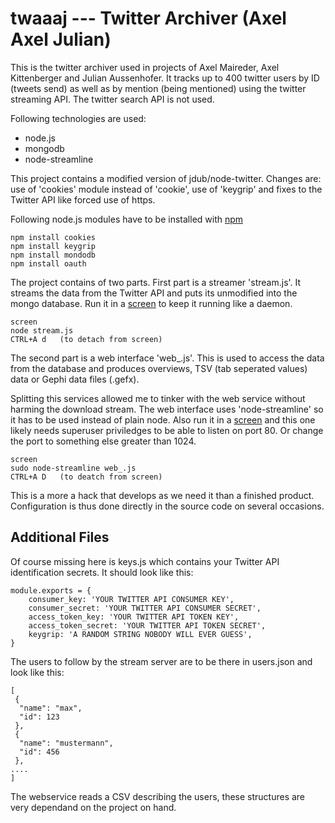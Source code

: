 twaaaj --- Twitter Archiver (Axel Axel Julian)
==============================================

This is the twitter archiver used in projects of Axel Maireder, Axel Kittenberger and Julian Aussenhofer. It tracks up to 400 twitter users by ID (tweets send) as well as by mention (being mentioned) using the twitter streaming API. The twitter search API is not used.

Following technologies are used:

* node.js
* mongodb
* node-streamline

This project contains a modified version of jdub/node-twitter. Changes are: use of 'cookies' module instead of 'cookie', use of 'keygrip' and fixes to the Twitter API like forced use of https.

Following node.js modules have to be installed with [npm](http://npmjs.org/)

```
npm install cookies
npm install keygrip
npm install mondodb
npm install oauth
```

The project contains of two parts. First part is a streamer 'stream.js'. It streams the data from the Twitter API and puts its unmodified into the mongo database. Run it in a [screen](http://www.gnu.org/s/screen/) to keep it running  like a daemon.

```
screen
node stream.js
CTRL+A d   (to detach from screen)
```

The second part is a web interface 'web_.js'. This is used to access the data from the database and produces overviews, TSV (tab seperated values) data or Gephi data files (.gefx).

Splitting this services allowed me to tinker with the web service without harming the download stream. The web interface uses 'node-streamline' so it has to be used instead of plain node. Also run it in a [screen](http://www.gnu.org/s/screen/) and this one likely needs superuser priviledges to be able to listen on port 80. Or change the port to something else greater than 1024.

```
screen
sudo node-streamline web_.js
CTRL+A D   (to deatch from screen)
```

This is a more a hack that develops as we need it than a finished product. Configuration is thus done directly in the source code on several occasions.

Additional Files
----------------

Of course missing here is keys.js which contains your Twitter API identification
secrets. It should look like this:

```
module.exports = {
	consumer_key: 'YOUR TWITTER API CONSUMER KEY',
	consumer_secret: 'YOUR TWITTER API CONSUMER SECRET',
	access_token_key: 'YOUR TWITTER API TOKEN KEY',
	access_token_secret: 'YOUR TWITTER API TOKEN SECRET',
	keygrip: 'A RANDOM STRING NOBODY WILL EVER GUESS',
}
```

The users to follow by the stream server are to be there in users.json and look
like this:

```
[
 {
  "name": "max",
  "id": 123
 },
 {
  "name": "mustermann",
  "id": 456
 },
....
]
```

The webservice reads a CSV describing the users, these structures are very
dependand on the project on hand.

